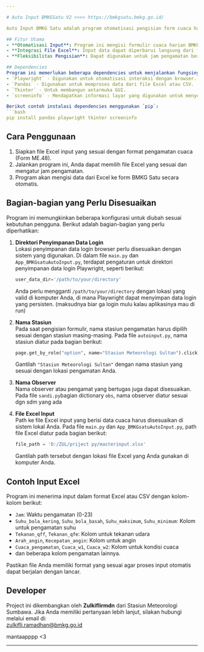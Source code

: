 ```yaml
---

# Auto Input BMKGSatu V2 >>>> https://bmkgsatu.bmkg.go.id/

Auto Input BMKG Satu adalah program otomatisasi pengisian form cuaca harian yang digunakan pada stasiun meteorologi BMKG, sesuai dengan form ME.48. Program ini membantu melakukan pengisian data secara otomatis ke website BMKGSatu berdasarkan input dari file Excel yang sesuai dengan template yang telah disediakan.

## Fitur Utama
- **Otomatisasi Input**: Program ini mengisi formulir cuaca harian BMKG secara otomatis.
- **Integrasi File Excel**: Input data dapat diperbarui langsung dari file Excel yang sesuai dengan pengamatan cuaca.
- **Fleksibilitas Pengisian**: Dapat digunakan untuk jam pengamatan berbeda sesuai dengan jadwal stasiun.

## Dependencies
Program ini memerlukan beberapa dependencies untuk menjalankan fungsinya, berikut adalah beberapa yang digunakan:
- `Playwright` - Digunakan untuk otomatisasi interaksi dengan browser.
- `Pandas` - Digunakan untuk memproses data dari file Excel atau CSV.
- `Tkinter` - Untuk membangun antarmuka GUI.
- `screeninfo` - Mendapatkan informasi layar yang digunakan untuk menyesuaikan tampilan browser.

Berikut contoh instalasi dependencies menggunakan `pip`:
```bash
pip install pandas playwright tkinter screeninfo
```

## Cara Penggunaan
1. Siapkan file Excel input yang sesuai dengan format pengamatan cuaca (Form ME.48).
2. Jalankan program ini, Anda dapat memilih file Excel yang sesuai dan mengatur jam pengamatan.
3. Program akan mengisi data dari Excel ke form BMKG Satu secara otomatis.

## Bagian-bagian yang Perlu Disesuaikan
Program ini memungkinkan beberapa konfigurasi untuk diubah sesuai kebutuhan pengguna. Berikut adalah bagian-bagian yang perlu diperhatikan:

1. **Direktori Penyimpanan Data Login**  
   Lokasi penyimpanan data login browser perlu disesuaikan dengan sistem yang digunakan. Di dalam file `main.py` dan `App_BMKGsatuAutoInput.py`, terdapat pengaturan untuk direktori penyimpanan data login Playwright, seperti berikut:
   ```python
   user_data_dir='/path/to/your/directory'
   ```
   Anda perlu mengganti `/path/to/your/directory` dengan lokasi yang valid di komputer Anda, di mana Playwright dapat menyimpan data login yang persisten. (maksudnya biar ga login mulu kalau aplikasinya mau di run)

2. **Nama Stasiun**  
   Pada saat pengisian formulir, nama stasiun pengamatan harus dipilih sesuai dengan stasiun masing-masing. Pada file `autoinput.py`, nama stasiun diatur pada bagian berikut:
   ```python
   page.get_by_role("option", name="Stasiun Meteorologi Sultan").click()
   ```
   Gantilah `"Stasiun Meteorologi Sultan"` dengan nama stasiun yang sesuai dengan lokasi pengamatan Anda.

3. **Nama Observer**  
   Nama observer atau pengamat yang bertugas juga dapat disesuaikan. Pada file `sandi.py`bagian dictionary `obs`, nama observer diatur sesuai dgn sdm yang ada

4. **File Excel Input**  
   Path ke file Excel input yang berisi data cuaca harus disesuaikan di sistem lokal Anda. Pada file `main.py` dan `App_BMKGsatuAutoInput.py`, path file Excel diatur pada bagian berikut:
   ```python
   file_path = 'D:/ZUL/priject py/masterinput.xlsx'
   ```
   Gantilah path tersebut dengan lokasi file Excel yang Anda gunakan di komputer Anda.


## Contoh Input Excel
Program ini menerima input dalam format Excel atau CSV dengan kolom-kolom berikut:
- `Jam`: Waktu pengamatan (0-23)
- `Suhu_bola_kering`, `Suhu_bola_basah`, `Suhu_maksimum`, `Suhu_minimum`: Kolom untuk pengamatan suhu
- `Tekanan_qff`, `Tekanan_qfe`: Kolom untuk tekanan udara
- `Arah_angin`, `Kecepatan_angin`: Kolom untuk angin
- `Cuaca_pengamatan`, `Cuaca_w1`, `Cuaca_w2`: Kolom untuk kondisi cuaca
- dan beberapa kolom pengamatan lainnya.

Pastikan file Anda memiliki format yang sesuai agar proses input otomatis dapat berjalan dengan lancar.

## Developer
Project ini dikembangkan oleh **Zulkiflirmdn** dari Stasiun Meteorologi Sumbawa. Jika Anda memiliki pertanyaan lebih lanjut, silakan hubungi melalui email di:  
zulkifli.ramadhan@bmkg.go.id

mantaapppp <3

---
```

